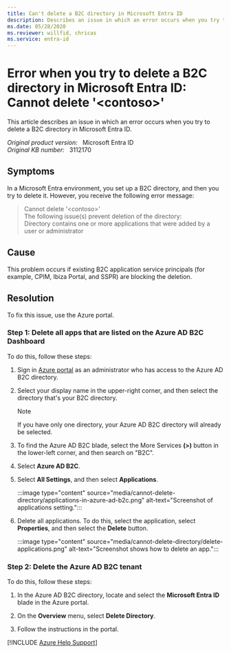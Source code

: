 ```yaml
---
title: Can't delete a B2C directory in Microsoft Entra ID
description: Describes an issue in which an error occurs when you try to delete a B2C directory in Microsoft Entra ID. Provides a solution. 
ms.date: 05/28/2020
ms.reviewer: willfid, chricas
ms.service: entra-id
---
```

# Error when you try to delete a B2C directory in Microsoft Entra ID: Cannot delete '\<contoso>'

This article describes an issue in which an error occurs when you try to delete a B2C directory in Microsoft Entra ID.

_Original product version:_ &nbsp; Microsoft Entra ID  
_Original KB number:_ &nbsp; 3112170

## Symptoms

In a Microsoft Entra environment, you set up a B2C directory, and then you try to delete it. However, you receive the following error message:

> Cannot delete '\<contoso>'  
The following issue(s) prevent deletion of the directory:  
Directory contains one or more applications that were added by a user or administrator

## Cause

This problem occurs if existing B2C application service principals (for example, CPIM, Ibiza Portal, and SSPR) are blocking the deletion.

## Resolution

To fix this issue, use the Azure portal.

### Step 1: Delete all apps that are listed on the Azure AD B2C Dashboard

To do this, follow these steps:

1. Sign in [Azure portal](https://portal.azure.com/) as an administrator who has access to the Azure AD B2C directory.
2. Select your display name in the upper-right corner, and then select the directory that's your B2C directory.

    > [!NOTE]
    > If you have only one directory, your Azure AD B2C directory will already be selected.

3. To find the Azure AD B2C blade, select the More Services **(>)** button in the lower-left corner, and then search on "B2C".
4. Select **Azure AD B2C**.
5. Select **All Settings**, and then select **Applications**.

    :::image type="content" source="media/cannot-delete-directory/applications-in-azure-ad-b2c.png" alt-text="Screenshot of applications setting.":::

6. Delete all applications. To do this, select the application, select **Properties**, and then select the **Delete** button.

    :::image type="content" source="media/cannot-delete-directory/delete-applications.png" alt-text="Screenshot shows how to delete an app.":::

### Step 2: Delete the Azure AD B2C tenant

To do this, follow these steps:

1. In the Azure AD B2C directory, locate and select the **Microsoft Entra ID** blade in the Azure portal.
2. On the **Overview** menu, select **Delete Directory**.

3. Follow the instructions in the portal.

[!INCLUDE [Azure Help Support](../../../includes/azure-help-support.md)]
